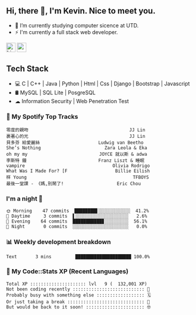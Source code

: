 ## Hi, there 👋, I'm Kevin. Nice to meet you.

- 🌱 I’m currently studying computer sicence at UTD.
- ⚡ I'm currently a full stack web developer.

<a href="https://www.linkedin.com/in/kevin12686/"><img alt="LinkedIn" src="https://img.shields.io/badge/linkedin%20-%230077B5.svg?&style=for-the-badge&logo=linkedin&logoColor=white" height=25></a>
<a href="https://www.instagram.com/kevin12686/"><img src="https://img.shields.io/badge/instagram-3f729b?&style=for-the-badge&logo=instagram&logoColor=white" height=25></a>

## Tech Stack

* 💻 C | C++ | Java | Python | Html | Css | Django | Bootstrap | Javascript
* 🛢️ MySQL | SQL Lite | PosgreSQL
* ☁ Information Security | Web Penetration Test

### 🎵 My Spotify Top Tracks

<!-- spotify start -->

```text
零度的親吻                                      JJ Lin
裹著心的光                                      JJ Lin
貝多芬 給愛麗絲                      Ludwig van Beetho
She’s Nothing                        Zara Leola & Eka
oh my my                           JOYCE 就以斯 & adwa
李斯特 鐘                           Franz Liszt & 睡眠
vampire                                 Olivia Rodrigo
What Was I Made For? [F                  Billie Eilish
样 Young                                        TFBOYS
最後一堂課 - 《媽,別鬧了!                    Eric Chou
```

<!-- spotify end -->

### I'm a night 🦉

<!-- early_bird start -->

```text
🌞 Morning    47 commits  ████████▋░░░░░░░░░░░░  41.2%
🌆 Daytime     3 commits  ▌░░░░░░░░░░░░░░░░░░░░   2.6%
🌃 Evening    64 commits  ███████████▊░░░░░░░░░  56.1%
🌙 Night       0 commits  ░░░░░░░░░░░░░░░░░░░░░   0.0%
```

<!-- early_bird end -->

### 📊 Weekly development breakdown

<!-- code_time start -->

```text
Text       3 mins         █████████████████████ 100.0%
```

<!-- code_time end -->

### 🧰 My Code::Stats XP (Recent Languages)

<!-- codestats start -->

```text
Total XP ::::::::::::::::::::: lvl   9 (  132,001 XP) 
Not been coding recently ::::::::::::::::::::::::::: 🙈
Probably busy with something else :::::::::::::::::: 🗓
Or just taking a break ::::::::::::::::::::::::::::: 🌴
But would be back to it soon! :::::::::::::::::::::: 🤓
```

<!-- codestats end -->

